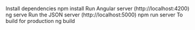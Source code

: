Install dependencies
npm install
Run Angular server (http://localhost:4200)
ng serve
Run the JSON server (http://localhost:5000)
npm run server
To build for production
ng build
